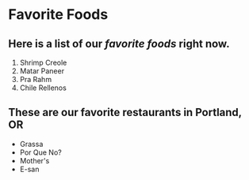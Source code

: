 # Favorite Foods
## Here is a list of our *favorite foods* right now.

1. Shrimp Creole 
2. Matar Paneer
3. Pra Rahm
4. Chile Rellenos

## These are our __favorite restaurants__ in Portland, OR

* Grassa
* Por Que No?
* Mother's
* E-san
